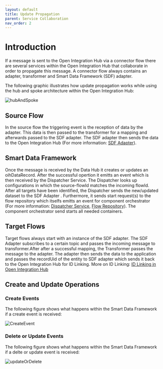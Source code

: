 ```yaml
---
layout: default
title: Update Propagation
parent: Service Collaboration
nav_order: 2
---
```


# Introduction

If a message is sent to the Open Integration Hub via a connector flow there are several services within the Open Integration Hub that collaborate in order to propagate this message.
A connector flow always contains an adapter, transformer and Smart Data Framework (SDF) adapter.

The following graphic illustrates how update propagation works while using the hub and spoke architecture within the Open Integration Hub:

![hubAndSpoke](assets/hubAndSpoke.png)

## Source Flow

In the source flow the triggering event is the reception of data by the adapter. This data is then passed to the transformer for a mapping and afterwards passed to the SDF adapter.
The SDF adapter then sends the data to the Open Integration Hub (For more information: [SDF Adapter](https://github.com/openintegrationhub/sdf-adapter)).

## Smart Data Framework

Once the message is received by the Data Hub it creates or updates an oihDataRecord. After the successful opertion it emitts an event which is then received by the Dispatcher Service.
The Dispatcher looks up configurations in which the source-flowId matches the incoming flowId. After all targets have been identified, the Dispatcher sends the new/updated dataset to the SDF Adapter . Furthermore, it sends start request(s) to the flow repository which itselfs emitts an event for component orchestrator (For more information: [Dispatcher Service](https://github.com/openintegrationhub/openintegrationhub/blob/master/services/dispatcher-service/README.md), [Flow Repository](https://openintegrationhub.github.io/docs/Services/FlowRepository.html)). The component orchestrator send starts all needed containers.

## Target Flows

Target flows always start with an instance of the SDF adapter. The SDF Adapter subscribes to a certain topic and passes the incoming message to transformer.After after a successful mapping, the Transformer passes the message to the adapter. The adapter then sends the data to the application and passes the recordUid of the entity to SDF adapter which sends it back to the Open Integration Hub for ID Linking. More on ID Linking: [ID Linking in Open Integration Hub](../../services/DataHub.md#id-linking)

## Create and Update Operations

### Create Events

The following figure shows what happens within the Smart Data Framework if  a create event is received:

![CreateEvent](assets/Create-SDFCommunication.png)

### Delete or Update Events

The following figure shows what happens within the Smart Data Framework if  a delte or update event is received:

![updateOrDelete](assets/UpdateOrDelete-SDFCommunication.png)

